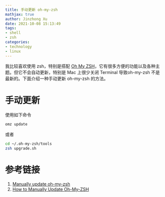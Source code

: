```yaml
---
title: 手动更新 oh-my-zsh
mathjax: true
author: Jinzhong Xu
date: 2021-10-08 15:13:49
tags:
- shell
- zsh
categories:
- technology
- linux
---
```


我比较喜欢使用 zsh，特别是搭配 [Oh My ZSH](https://ohmyz.sh/)，它有很多方便的功能以及各种主题。但它不会自动更新，特别是 Mac 上很少关闭 Terminal 导致oh-my-zsh 不是最新的。下面介绍一种手动更新 oh-my-zsh 的方法。

<!--more-->

# 手动更新

使用如下命令

```bash
omz update
```

或者

```bash
cd ~/.oh-my-zsh/tools
zsh upgrade.sh
```

# 参考链接

1. [Manually update oh-my-zsh](https://blog.digital-craftsman.de/manually-update-oh-my-zsh/)
2. [How to Manually Update Oh-My-ZSH](https://futurestud.io/tutorials/how-to-manually-update-oh-my-zsh)

